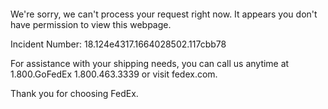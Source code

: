  	


 	

We're sorry, we can't process your request right now. It appears you don't have permission to view this webpage.


Incident Number: 18.124e4317.1664028502.117cbb78





For assistance with your shipping needs, you can call us anytime at 1.800.GoFedEx 1.800.463.3339 or visit fedex.com.




Thank you for choosing FedEx.